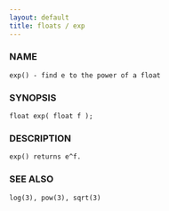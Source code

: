 ```yaml
---
layout: default
title: floats / exp
---
```






### NAME
    exp() - find e to the power of a float


### SYNOPSIS
    float exp( float f );


### DESCRIPTION
    exp() returns e^f.


### SEE ALSO
    log(3), pow(3), sqrt(3)



